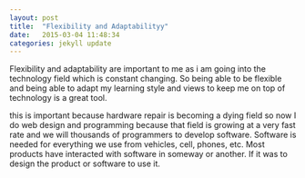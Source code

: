 ```yaml
---
layout: post
title:  "Flexibility and Adaptabilityy"
date:   2015-03-04 11:48:34
categories: jekyll update
---
```


Flexibility and adaptability are important to me as i am going into the technology field which is constant changing. So being able to be flexible and being able to adapt my learning style and views to keep me on top of technology is a great tool.


this is important because hardware repair is becoming a dying field so now I do web design and programming because that field is growing at a very fast rate and we will thousands of programmers to develop software. Software is needed for everything we use from vehicles, cell, phones, etc. Most products have interacted with software in someway or another. If it was to design the product or software to use it.
